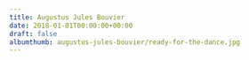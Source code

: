 ```yaml
---
title: Augustus Jules Bouvier
date: 2018-01-01T00:00:00+00:00
draft: false
albumthumb: augustus-jules-bouvier/ready-for-the-dance.jpg
---
```

